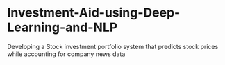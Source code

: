 # Investment-Aid-using-Deep-Learning-and-NLP
Developing a Stock investment portfolio system that predicts stock prices while accounting for company news data
